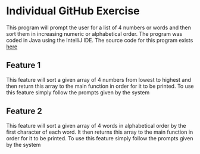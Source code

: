 # Individual GitHub Exercise

This program will prompt the user for a list of 4 numbers or words and then sort them in increasing numeric or alphabetical order. The program was coded in Java using the IntelliJ IDE. The source code for this program exists [here](https://github.com/ryankeilty/499_Individual_Git/blob/main/Sorter/src/Sorter.java)

## Feature 1
This feature will sort a given array of 4 numbers from lowest to highest and then return this array to the main function in order for it to be printed. To use this feature simply follow the prompts given by the system

## Feature 2
This feature will sort a given array of 4 words in alphabetical order by the first character of each word.  It then returns this array to the main function in order for it to be printed. To use this feature simply follow the prompts given by the system

